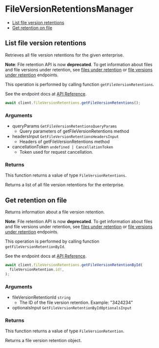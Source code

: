 # FileVersionRetentionsManager

- [List file version retentions](#list-file-version-retentions)
- [Get retention on file](#get-retention-on-file)

## List file version retentions

Retrieves all file version retentions for the given enterprise.

**Note**:
File retention API is now **deprecated**.
To get information about files and file versions under retention,
see [files under retention](e://get-retention-policy-assignments-id-files-under-retention) or [file versions under retention](e://get-retention-policy-assignments-id-file-versions-under-retention) endpoints.

This operation is performed by calling function `getFileVersionRetentions`.

See the endpoint docs at
[API Reference](https://developer.box.com/reference/get-file-version-retentions/).

<!-- sample get_file_version_retentions -->

```ts
await client.fileVersionRetentions.getFileVersionRetentions();
```

### Arguments

- queryParams `GetFileVersionRetentionsQueryParams`
  - Query parameters of getFileVersionRetentions method
- headersInput `GetFileVersionRetentionsHeadersInput`
  - Headers of getFileVersionRetentions method
- cancellationToken `undefined | CancellationToken`
  - Token used for request cancellation.

### Returns

This function returns a value of type `FileVersionRetentions`.

Returns a list of all file version retentions for the enterprise.

## Get retention on file

Returns information about a file version retention.

**Note**:
File retention API is now **deprecated**.
To get information about files and file versions under retention,
see [files under retention](e://get-retention-policy-assignments-id-files-under-retention) or [file versions under retention](e://get-retention-policy-assignments-id-file-versions-under-retention) endpoints.

This operation is performed by calling function `getFileVersionRetentionById`.

See the endpoint docs at
[API Reference](https://developer.box.com/reference/get-file-version-retentions-id/).

<!-- sample get_file_version_retentions_id -->

```ts
await client.fileVersionRetentions.getFileVersionRetentionById(
  fileVersionRetention.id!,
);
```

### Arguments

- fileVersionRetentionId `string`
  - The ID of the file version retention. Example: "3424234"
- optionalsInput `GetFileVersionRetentionByIdOptionalsInput`

### Returns

This function returns a value of type `FileVersionRetention`.

Returns a file version retention object.
